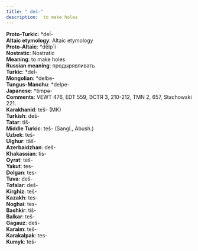 ```yaml
---
title: " deš-"
description:  to make holes
---
```


<strong>Proto-Turkic</strong>:  *deĺ-<br>
<strong>Altaic etymology</strong>:  Altaic etymology<br>
<strong> Proto-Altaic</strong>:  *dĕ̀lp`i<br>
<strong>Nostratic</strong>:  Nostratic<br>
<strong>Meaning</strong>:  to make holes<br>
<strong>Russian meaning</strong>:  продырявливать<br>
<strong>Turkic</strong>:  *deĺ-<br>
<strong>Mongolian</strong>:  *delbe-<br>
<strong>Tungus-Manchu</strong>:  *delpe-<br>
<strong>Japanese</strong>:  *timpǝ-<br>
<strong>Comments</strong>:  VEWT 476, EDT 559, ЭСТЯ 3, 210-212, TMN 2, 657, Stachowski 221.<br>
<strong>Karakhanid</strong>:  teš- (MK)<br>
<strong>Turkish</strong>:  deš-<br>
<strong>Tatar</strong>:  tiš-<br>
<strong>Middle Turkic</strong>:  teš- (Sangl., Abush.)<br>
<strong>Uzbek</strong>:  teš-<br>
<strong>Uighur</strong>:  täš-<br>
<strong>Azerbaidzhan</strong>:  deš-<br>
<strong>Khakassian</strong>:  tis-<br>
<strong>Oyrat</strong>:  teš-<br>
<strong>Yakut</strong>:  tes-<br>
<strong>Dolgan</strong>:  tes-<br>
<strong>Tuva</strong>:  deš-<br>
<strong>Tofalar</strong>:  deš-<br>
<strong>Kirghiz</strong>:  teš-<br>
<strong>Kazakh</strong>:  tes-<br>
<strong>Noghai</strong>:  tes-<br>
<strong>Bashkir</strong>:  tiš-<br>
<strong>Balkar</strong>:  teš-<br>
<strong>Gagauz</strong>:  deš-<br>
<strong>Karaim</strong>:  teš-<br>
<strong>Karakalpak</strong>:  tes-<br>
<strong>Kumyk</strong>:  teš-<br>


